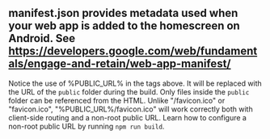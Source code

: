   manifest.json provides metadata used when your web app is added to the
  homescreen on Android. See https://developers.google.com/web/fundamentals/engage-and-retain/web-app-manifest/
  ----     
  Notice the use of %PUBLIC_URL% in the tags above.
  It will be replaced with the URL of the `public` folder during the build.
  Only files inside the `public` folder can be referenced from the HTML.
  Unlike "/favicon.ico" or "favicon.ico", "%PUBLIC_URL%/favicon.ico" will
  work correctly both with client-side routing and a non-root public URL.
  Learn how to configure a non-root public URL by running `npm run build`.